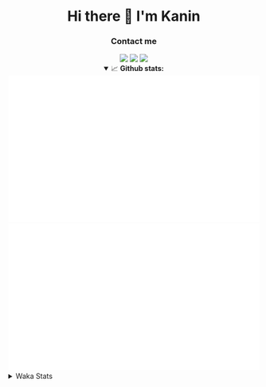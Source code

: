 <div align="center">
 <h1>Hi there 👋 I'm Kanin</h1>
 <h3>Contact me</h3>
 <a href="mailto:im@kanin.dev"><img src="https://img.shields.io/badge/gmail-%23D14836.svg?&style=for-the-badge&logo=gmail&logoColor=white"/></a>
 <a href="https://twitter.com/KaninDev"><img src="https://img.shields.io/badge/twitter-%231DA1F2.svg?&style=for-the-badge&logo=twitter&logoColor=white"/></a>
 <a href="https://www.linkedin.com/in/KaninDev"><img src="https://img.shields.io/badge/linkedin-%230077B5.svg?&style=for-the-badge&logo=linkedin&logoColor=white"/></a>
<details open>
  <summary>📈 <b>Github stats:</b></summary>
  <img src="https://github.com/Kanin/Kanin/blob/master/scripts/GitHubStats/generated/overview.svg"/>
  <img src="https://github.com/Kanin/Kanin/blob/master/scripts/GitHubStats/generated/languages.svg"/>
</details>
</div>

<details>
 <summary>Waka Stats</summary>

<!--START_SECTION:waka-->
![Profile Views](http://img.shields.io/badge/Profile%20Views-4-blue)

![Lines of code](https://img.shields.io/badge/From%20Hello%20World%20I%27ve%20Written-784935%20lines%20of%20code-blue)

**🐱 My Github Data** 

> 🏆 293 Contributions in the Year 2020
 > 
> 📦 5.7 kB Used in Github's Storage 
 > 
> 🚫 Not Opted to Hire
 > 
> 📜 6 Public Repositories
 > 
> 🔑 3 Private Repositories 

**I'm an Early 🐤** 

```text
🌞 Morning    86 commits     ██████░░░░░░░░░░░░░░░░░░░   25.15% 
🌆 Daytime    117 commits    ████████░░░░░░░░░░░░░░░░░   34.21% 
🌃 Evening    80 commits     █████░░░░░░░░░░░░░░░░░░░░   23.39% 
🌙 Night      59 commits     ████░░░░░░░░░░░░░░░░░░░░░   17.25%

```
📅 **I'm Most Productive on Sunday** 

```text
Monday       61 commits     ████░░░░░░░░░░░░░░░░░░░░░   17.84% 
Tuesday      40 commits     ███░░░░░░░░░░░░░░░░░░░░░░   11.7% 
Wednesday    51 commits     ███░░░░░░░░░░░░░░░░░░░░░░   14.91% 
Thursday     33 commits     ██░░░░░░░░░░░░░░░░░░░░░░░   9.65% 
Friday       39 commits     ██░░░░░░░░░░░░░░░░░░░░░░░   11.4% 
Saturday     45 commits     ███░░░░░░░░░░░░░░░░░░░░░░   13.16% 
Sunday       73 commits     █████░░░░░░░░░░░░░░░░░░░░   21.35%

```


📊 **This Week I Spent My Time On** 

```text
⌚︎ Time Zone: America/New_York

💬 Programming Languages: 
Python                   19 hrs 6 mins       ██████████████████████░░░   91.2% 
Other                    40 mins             ░░░░░░░░░░░░░░░░░░░░░░░░░   3.19% 
virtualenv               29 mins             ░░░░░░░░░░░░░░░░░░░░░░░░░   2.33% 
Markdown                 14 mins             ░░░░░░░░░░░░░░░░░░░░░░░░░   1.14% 
INI                      11 mins             ░░░░░░░░░░░░░░░░░░░░░░░░░   0.9%

🔥 Editors: 
PyCharm                  20 hrs 56 mins      █████████████████████████   100.0%

🐱‍💻 Projects: 
Naila.py                 11 hrs 6 mins       █████████████░░░░░░░░░░░░   53.06% 
TomsBot                  7 hrs 6 mins        ████████░░░░░░░░░░░░░░░░░   33.94% 
sheri-discord            1 hr 40 mins        ██░░░░░░░░░░░░░░░░░░░░░░░   8.0% 
Naila.bot                1 hr 2 mins         █░░░░░░░░░░░░░░░░░░░░░░░░   5.0%

💻 Operating System: 
Windows                  20 hrs 56 mins      █████████████████████████   100.0%

```

**I Mostly Code in Python** 

```text
Python                   17 repos            ███████████████████░░░░░░   77.27% 
JavaScript               2 repos             ██░░░░░░░░░░░░░░░░░░░░░░░   9.09% 
Kotlin                   1 repo              █░░░░░░░░░░░░░░░░░░░░░░░░   4.55% 
HTML                     1 repo              █░░░░░░░░░░░░░░░░░░░░░░░░   4.55% 
Java                     1 repo              █░░░░░░░░░░░░░░░░░░░░░░░░   4.55%

```


**Timeline**

![Chart not found](https://github.com/Kanin/Kanin/blob/master/charts/bar_graph.png) 


<!--END_SECTION:waka-->
</details>
